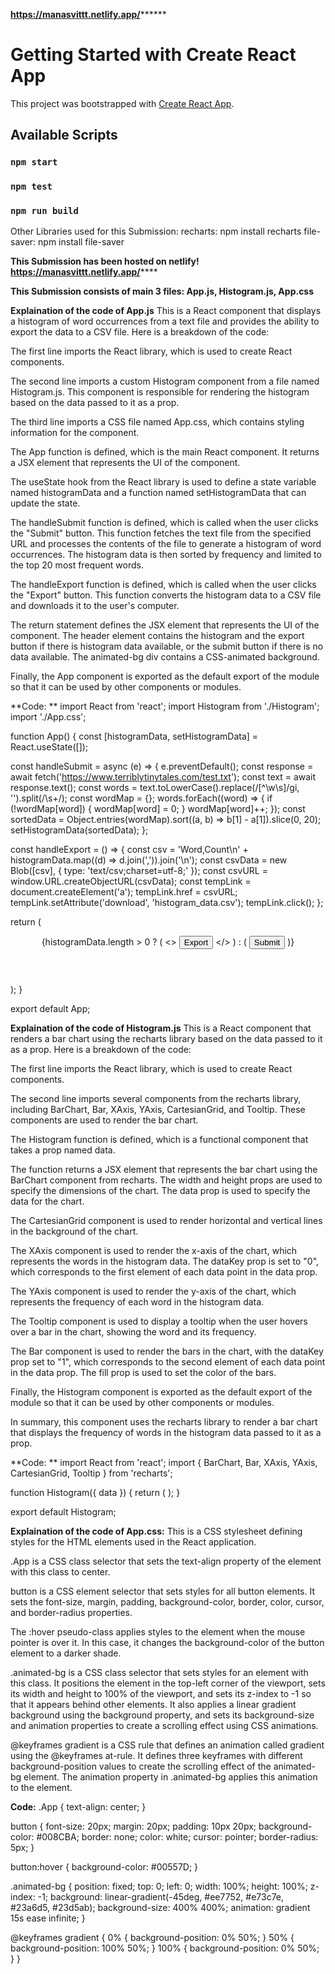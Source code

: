 **https://manasvittt.netlify.app/********

# Getting Started with Create React App
This project was bootstrapped with [Create React App](https://github.com/facebook/create-react-app).
## Available Scripts
### `npm start`
### `npm test`
### `npm run build`

Other Libraries used for this Submission:
recharts: npm install recharts
file-saver: npm install file-saver

****This Submission has been hosted on netlify!**
**https://manasvittt.netlify.app/********

**This Submission consists of main 3 files:
App.js, Histogram.js, App.css**

**Explaination of the code of App.js**
This is a React component that displays a histogram of word occurrences from a text file and provides the ability to export the data to a CSV file. Here is a breakdown of the code:

The first line imports the React library, which is used to create React components.

The second line imports a custom Histogram component from a file named Histogram.js. This component is responsible for rendering the histogram based on the data passed to it as a prop.

The third line imports a CSS file named App.css, which contains styling information for the component.

The App function is defined, which is the main React component. It returns a JSX element that represents the UI of the component.

The useState hook from the React library is used to define a state variable named histogramData and a function named setHistogramData that can update the state.

The handleSubmit function is defined, which is called when the user clicks the "Submit" button. This function fetches the text file from the specified URL and processes the contents of the file to generate a histogram of word occurrences. The histogram data is then sorted by frequency and limited to the top 20 most frequent words.

The handleExport function is defined, which is called when the user clicks the "Export" button. This function converts the histogram data to a CSV file and downloads it to the user's computer.

The return statement defines the JSX element that represents the UI of the component. The header element contains the histogram and the export button if there is histogram data available, or the submit button if there is no data available. The animated-bg div contains a CSS-animated background.

Finally, the App component is exported as the default export of the module so that it can be used by other components or modules.


**Code: **
import React from 'react';
import Histogram from './Histogram';
import './App.css';

function App() {
  const [histogramData, setHistogramData] = React.useState([]);

  const handleSubmit = async (e) => {
    e.preventDefault();
    const response = await fetch('https://www.terriblytinytales.com/test.txt');
    const text = await response.text();
    const words = text.toLowerCase().replace(/[^\w\s]/gi, '').split(/\s+/);
    const wordMap = {};
    words.forEach((word) => {
      if (!wordMap[word]) {
        wordMap[word] = 0;
      }
      wordMap[word]++;
    });
    const sortedData = Object.entries(wordMap).sort((a, b) => b[1] - a[1]).slice(0, 20);
    setHistogramData(sortedData);
  };

  const handleExport = () => {
    const csv = 'Word,Count\n' + histogramData.map((d) => d.join(',')).join('\n');
    const csvData = new Blob([csv], { type: 'text/csv;charset=utf-8;' });
    const csvURL = window.URL.createObjectURL(csvData);
    const tempLink = document.createElement('a');
    tempLink.href = csvURL;
    tempLink.setAttribute('download', 'histogram_data.csv');
    tempLink.click();
  };

  return (
    <div className="App">
      <header className="App-header">
        {histogramData.length > 0 ? (
          <>
            <Histogram data={histogramData} />
            <button onClick={handleExport}>Export</button>
          </>
        ) : (
          <button onClick={handleSubmit}>Submit</button>
        )}
      </header>
      <div className="animated-bg"></div>
    </div>
  );
}

export default App;


**Explaination of the code of Histogram.js**
This is a React component that renders a bar chart using the recharts library based on the data passed to it as a prop. Here is a breakdown of the code:

The first line imports the React library, which is used to create React components.

The second line imports several components from the recharts library, including BarChart, Bar, XAxis, YAxis, CartesianGrid, and Tooltip. These components are used to render the bar chart.

The Histogram function is defined, which is a functional component that takes a prop named data.

The function returns a JSX element that represents the bar chart using the BarChart component from recharts. The width and height props are used to specify the dimensions of the chart. The data prop is used to specify the data for the chart.

The CartesianGrid component is used to render horizontal and vertical lines in the background of the chart.

The XAxis component is used to render the x-axis of the chart, which represents the words in the histogram data. The dataKey prop is set to "0", which corresponds to the first element of each data point in the data prop.

The YAxis component is used to render the y-axis of the chart, which represents the frequency of each word in the histogram data.

The Tooltip component is used to display a tooltip when the user hovers over a bar in the chart, showing the word and its frequency.

The Bar component is used to render the bars in the chart, with the dataKey prop set to "1", which corresponds to the second element of each data point in the data prop. The fill prop is used to set the color of the bars.

Finally, the Histogram component is exported as the default export of the module so that it can be used by other components or modules.

In summary, this component uses the recharts library to render a bar chart that displays the frequency of words in the histogram data passed to it as a prop.


**Code: **
import React from 'react';
import { BarChart, Bar, XAxis, YAxis, CartesianGrid, Tooltip } from 'recharts';

function Histogram({ data }) {
  return (
    <BarChart width={600} height={300} data={data}>
      <CartesianGrid strokeDasharray="3 3" />
      <XAxis dataKey="0" />
      <YAxis />
      <Tooltip />
      <Bar dataKey="1" fill="#8884d8" />
    </BarChart>
  );
}

export default Histogram;


**Explaination of the code of App.css:**
This is a CSS stylesheet defining styles for the HTML elements used in the React application.

.App is a CSS class selector that sets the text-align property of the element with this class to center.

button is a CSS element selector that sets styles for all button elements. It sets the font-size, margin, padding, background-color, border, color, cursor, and border-radius properties.

The :hover pseudo-class applies styles to the element when the mouse pointer is over it. In this case, it changes the background-color of the button element to a darker shade.

.animated-bg is a CSS class selector that sets styles for an element with this class. It positions the element in the top-left corner of the viewport, sets its width and height to 100% of the viewport, and sets its z-index to -1 so that it appears behind other elements. It also applies a linear gradient background using the background property, and sets its background-size and animation properties to create a scrolling effect using CSS animations.

@keyframes gradient is a CSS rule that defines an animation called gradient using the @keyframes at-rule. It defines three keyframes with different background-position values to create the scrolling effect of the animated-bg element. The animation property in .animated-bg applies this animation to the element.


**Code:**
.App {
  text-align: center;
}

button {
  font-size: 20px;
  margin: 20px;
  padding: 10px 20px;
  background-color: #008CBA;
  border: none;
  color: white;
  cursor: pointer;
  border-radius: 5px;
}

button:hover {
  background-color: #00557D;
}

.animated-bg {
  position: fixed;
  top: 0;
  left: 0;
  width: 100%;
  height: 100%;
  z-index: -1;
  background: linear-gradient(-45deg, #ee7752, #e73c7e, #23a6d5, #23d5ab);
  background-size: 400% 400%;
  animation: gradient 15s ease infinite;
}

@keyframes gradient {
  0% {
    background-position: 0% 50%;
  }
  50% {
    background-position: 100% 50%;
  }
  100% {
    background-position: 0% 50%;
  }
}

